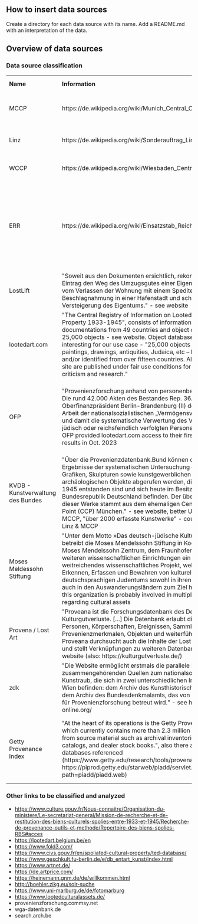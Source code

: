## How to insert data sources
Create a directory for each data source with its name. Add a README.md with an interpretation of the data.

## Overview of data sources

### Data source classification
<table>
    <tr>
        <td><strong>Name</strong></td>
        <td><strong>Information</strong></td>
        <td><strong>Website</strong></td>
        <td><strong>Contact</strong></td>
        <td><strong>Integration Status</strong></td>
    </tr>
    <tr>
        <td>MCCP</td>
        <td>https://de.wikipedia.org/wiki/Munich_Central_Collecting_Point</td>
        <td>https://www.dhm.de/datenbank/ccp/dhm_ccp.php?lang=en</td>
        <td>-</td>
        <td>data publically available, built scraper</td>
    </tr>
    <tr>
        <td>Linz</td>
        <td>https://de.wikipedia.org/wiki/Sonderauftrag_Linz</td>
        <td>https://www.dhm.de/datenbank/linzdb/linzform2.html</td>
        <td>-</td>
        <td>data publically available, built scraper</td>
    </tr>
    <tr>
        <td>WCCP</td>
        <td>https://de.wikipedia.org/wiki/Wiesbaden_Central_Collecting_Point</td>
        <td>-</td>
        <td>-</td>
        <td>data offcially provided, etl in preparation</td>
    </tr>
    <tr>
        <td>ERR</td>
        <td>https://de.wikipedia.org/wiki/Einsatzstab_Reichsleiter_Rosenberg</td>
        <td>https://www.errproject.org/jeudepaume/</td>
        <td>-</td>
        <td>data officially provided but also publically available on website - public source has more data though, built scraper, etl in preparation</td>
    </tr>
    <tr>
        <td>LostLift</td>
        <td>"Soweit aus den Dokumenten ersichtlich, rekonstruiert jeder Eintrag den Weg des Umzugsgutes einer Eigentümerfamilie - vom Verlassen der Wohnung mit einem Spediteur bis zur Beschlagnahmung in einer Hafenstadt und schließlich der Versteigerung des Eigentums." - see website</td>
        <td>https://lostlift.dsm.museum/</td>
        <td>lostlift@dsm.museum</td>
        <td>in prospect, data is publically available</td>
    </tr>
    <tr>
        <td>lootedart.com</td>
        <td>"The Central Registry of Information on Looted Culturalm Property 1933-1945", consists of information database with documentations from 49 countries and object database with 25,000 objects - see website. Object database is probably most interesting for our use case - "25,000 objects of all kinds – paintings, drawings, antiquities, Judaica, etc – looted, missing and/or identified from over fifteen countries. All images on the site are published under fair use conditions for the purpose of criticism and research." </td>
        <td>https://lootedart.com/home</td>
        <td>info@lootedart.com</td>
        <td>in prospect, data available (publically)</td>
    </tr>
    <tr>
        <td>OFP</td>
        <td>"Provenienzforschung anhand von personenbezogenen Akten: Die rund 42.000 Akten des Bestandes Rep. 36A Oberfinanzpräsident Berlin-Brandenburg (II) dokumentieren die Arbeit der nationalsozialistischen „Vermögensverwertungsstelle“ und damit die systematische Verwertung des Vermögens von als jüdisch oder reichsfeindlich verfolgten Personen" - see website. OFP provided lootedart.com access to their first digitalization results in Oct. 2023</td>
        <td>https://blha.brandenburg.de/index.php/projekte/ofp-projekt/</td>
        <td>poststelle@blha.brandenburg.de</td>
        <td>in prospect, data not yet completely digitalized but first results digital, digital part is partially available in lootedart.com</td>
    </tr>
    <tr>
        <td>KVDB - Kunstverwaltung des Bundes</td>
        <td>"Über die Provenienzdatenbank.Bund können die bisherigen Ergebnisse der systematischen Untersuchung der Gemälde, Grafiken, Skulpturen sowie kunstgewerblichen und archäologischen Objekte abgerufen werden, die vor dem Jahre 1945 entstanden sind und sich heute im Besitz der Bundesrepublik Deutschland befinden. Der überwiegende Teil dieser Werke stammt aus dem ehemaligen Central Collecting Point (CCP) München." - see website, better UI than Linz and MCCP, "über 2000 erfasste Kunstwerke" - could be subset of Linz & MCCP</td>
        <td>https://kunstverwaltung.bund.de/DE/Home/home_node.html, https://kunstverwaltung.bund.de/SiteGlobals/Forms/Suche/Provenienzrecherche/Provenienzrecherche_Formular.html?nn=850008</td>
        <td>https://kunstverwaltung.bund.de/DE/Service/Kontakt/kontakt_node.html</td>
        <td>in prospect, data is publically available</td>
    </tr>
    <tr>
        <td>Moses Meldessohn Stiftung</td>
        <td>"Unter dem Motto »Das deutsch-jüdische Kulturerbe sichern« betreibt die Moses Mendelssohn Stiftung in Kooperation mit dem Moses Mendelssohn Zentrum, dem Fraunhofer Institut (IPK) und weiteren wissenschaftlichen Einrichtungen ein weltweit weitreichendes wissenschaftliches Projekt, welches das Erkennen, Erfassen und Bewahren von kulturellem Erbe des deutschsprachigen Judentums sowohl in ihren Herkunfts- als auch in den Auswanderungsländern zum Ziel hat." - see website, this organization is probably involved in multiple projects regarding cultural assets</td>
        <td>https://www.moses-mendelssohn-stiftung.de/</td>
        <td>General: willkommen(at)moses-mendelssohn-stiftung.de,
        Contact Person: Julius.Schoeps(at)mendelssohnstiftung.com / Elke-Vera.Kotowski(at)mendelssohnstiftung.com</td>
        <td>in prospect, no data publically available</td>
    </tr>
    <tr>
        <td>Provena / Lost Art</td>
        <td>"Proveana ist die Forschungsdatenbank des Deutschen Zentrums Kulturgutverluste. [...] Die Datenbank erlaubt die Suche nach Personen, Körperschaften, Ereignissen, Sammlungen, Provenienzmerkmalen, Objekten und weiterführenden Quellen. Proveana durchsucht auch die Inhalte der Lost Art-Datenbank und stellt Verknüpfungen zu weiteren Datenbanken her." - see website (also: https://kulturgutverluste.de/)</td>
        <td>https://www.proveana.de/de/start</td>
        <td>proveana@kulturgutverluste.de</td>
        <td>in prospect, data publically available</td>
    </tr>
    <tr>
        <td>zdk</td>
        <td>"Die Website ermöglicht erstmals die parallele Recherche in zwei zusammengehörenden Quellen zum nationalsozialistischen Kunstraub, die sich in zwei unterschiedlichen Institutionen in Wien befinden: dem Archiv des Kunsthistorischen Museums und dem Archiv des Bundesdenkmalamts, das von der Kommission für Provenienzforschung betreut wird." - see https://www.zdk-online.org/</td>
        <td>https://www.zdk-online.org/suche/</td>
        <td>kontakt@zdk-online.org</td>
        <td>in prospect, data publically available</td>
    </tr>
    <tr>
        <td>Getty Provenance Index</td>
        <td>"At the heart of its operations is the Getty Provenance Index®, which currently contains more than 2.3 million records taken from source material such as archival inventories, auction catalogs, and dealer stock books.", also there are additional databases referenced (https://www.getty.edu/research/tools/provenance/, https://piprod.getty.edu/starweb/piadd/servlet.starweb?path=piadd/piadd.web)</td>
        <td>https://piprod.getty.edu/starweb/pi/servlet.starweb?path=pi/pi.web https://github.com/thegetty/provenance-index-csv/tree/main</td>
        <td>Questions regarding reference: reference@getty.edu, General Contact: https://fmweb.getty.edu/griscrr/reference_form.php</td>
        <td>in prospect, largest database so far, data publically available and under CCO 1.0 freely usable.</td>
    </tr>
</table>

### Other links to be classified and analyzed
- https://www.culture.gouv.fr/Nous-connaitre/Organisation-du-ministere/Le-secretariat-general/Mission-de-recherche-et-de-restitution-des-biens-culturels-spolies-entre-1933-et-1945/Recherche-de-provenance-outils-et-methode/Repertoire-des-biens-spolies-RBS#acces
- https://lootedart.belgium.be/en
- https://www.fold3.com/
- https://www.civs.gouv.fr/en/spoliated-cultural-property/ted-database/
- https://www.geschkult.fu-berlin.de/e/db_entart_kunst/index.html
- https://www.artnet.de/
- https://de.artprice.com/
- https://heinemann.gnm.de/de/willkommen.html
- http://boehler.zikg.eu/solr-suche
- https://www.uni-marburg.de/de/fotomarburg
- https://www.lootedculturalassets.de/
- provenienzforschung.commsy.net
- wga-datenbank.de
- search.arch.be
